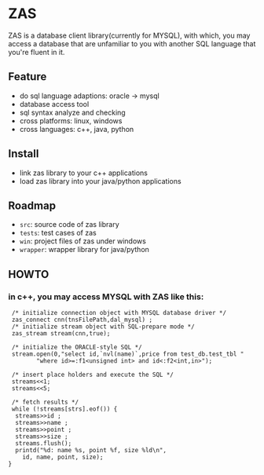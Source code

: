 # ZAS

ZAS is a database client library(currently for MYSQL), with which, you may access a database that are unfamiliar to you with another SQL language that you're fluent in it. 

## Feature
 * do sql language adaptions: oracle -> mysql
 * database access tool
 * sql syntax analyze and checking
 * cross platforms: linux, windows
 * cross languages: c++, java, python

## Install

 * link zas library to your c++ applications
 * load zas library into your java/python applications
 
## Roadmap
 * `src`: source code of zas library
 * `tests`: test cases of zas
 * `win`: project files of zas under windows
 * `wrapper`: wrapper library for java/python
 
## HOWTO

 ### in c++, you may access MYSQL with ZAS like this:
 
```
 /* initialize connection object with MYSQL database driver */
 zas_connect cnn(tnsFilePath,dal_mysql) ;
 /* initialize stream object with SQL-prepare mode */
 zas_stream stream(cnn,true);
 
 /* initialize the ORACLE-style SQL */
 stream.open(0,"select id,`nvl(name)`,price from test_db.test_tbl "
        "where id>=:f1<unsigned int> and id<:f2<int,in>");
 
 /* insert place holders and execute the SQL */
 streams<<1;
 streams<<5;
 
 /* fetch results */
 while (!streams[strs].eof()) {
  streams>>id ;
  streams>>name ;
  streams>>point ;
  streams>>size ;
  streams.flush();
  printd("%d: name %s, point %f, size %ld\n",
    id, name, point, size);
}
```

